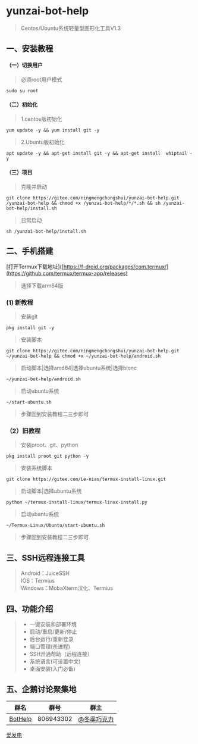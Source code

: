 # yunzai-bot-help   
>Centos/Ubuntu系统轻量型图形化工具V1.3    
## 一、安装教程
#### （一）切换用户
>必须root用户模式
```
sudo su root      
```
#### （二）初始化
>1.centos版初始化
```
yum update -y && yum install git -y    
```
>2.Ubuntu版初始化   
```
apt update -y && apt-get install git -y && apt-get install  whiptail -y
``` 
#### （三）项目
>克隆并启动
```
git clone https://gitee.com/ningmengchongshui/yunzai-bot-help.git  /yunzai-bot-help && chmod +x /yunzai-bot-help/*/*.sh && sh /yunzai-bot-help/install.sh
```
>日常启动
```
sh /yunzai-bot-help/install.sh
```
## 二、手机搭建
[打开Termux下载地址]([https://f-droid.org/packages/com.termux/](https://github.com/termux/termux-app/releases)
>选择下载arm64版
### (1) 新教程
>安装git
```
pkg install git -y
```
>安装脚本
```
git clone https://gitee.com/ningmengchongshui/yunzai-bot-help.git  ~/yunzai-bot-help && chmod +x ~/yunzai-bot-help/android.sh
```
>启动脚本|选择amd64|选择ubuntu系统|选择bionc
```
~/yunzai-bot-help/android.sh
```
>启动ubuntu系统
```
~/start-ubuntu.sh
```
>步骤回到安装教程二三步即可
### （2）旧教程
>安装proot、git、python
```
pkg install proot git python -y
```
>安装系统脚本
```
git clone https://gitee.com/Le-niao/termux-install-linux.git
```
>启动脚本|选择ubuntu系统
```
python ~/termux-install-linux/termux-linux-install.py
```
>启动ubantu系统
```
~/Termux-Linux/Ubuntu/start-ubuntu.sh
```
>步骤回到安装教程二三步即可

## 三、SSH远程连接工具    
> Android：JuiceSSH         
> IOS：Termius     
> Windows：MobaXterm汉化、Termius    

## 四、功能介绍    
> * 一键安装和部署环境     
> * 启动/重启/更新/停止
> * 后台运行/重新登录  
> * 端口管理(杀进程)    
> * SSH开通帮助（远程连接）   
> * 系统语言(可设置中文)   
> * 桌面安装(入门必备)      

## 五、企鹅讨论聚集地      
群名  | 群号  |  群主 
------------- | -------------  | -------------    
| [BotHelp](https://afdian.net/a/WinterChocolates) | 806943302 | [@冬季巧克力](https://gitee.com/djqkl_znje) | 
 
[爱发电](https://afdian.net/a/WinterChocolates)    
